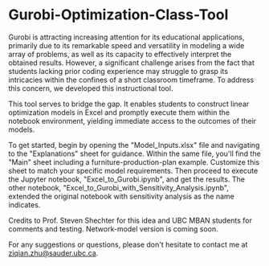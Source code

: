 # Gurobi-Optimization-Class-Tool

Gurobi is attracting increasing attention for its educational applications, primarily due to its remarkable speed and versatility in modeling a wide array of problems, as well as its capacity to effectively interpret the obtained results. However, a significant challenge arises from the fact that students lacking prior coding experience may struggle to grasp its intricacies within the confines of a short classroom timeframe. To address this concern, we developed this instructional tool.

This tool serves to bridge the gap. It enables students to construct linear optimization models in Excel and promptly execute them within the notebook environment, yielding immediate access to the outcomes of their models.

To get started, begin by opening the "Model_Inputs.xlsx" file and navigating to the "Explanations" sheet for guidance. Within the same file, you'll find the "Main" sheet including a furniture-production-plan example. Customize this sheet to match your specific model requirements. Then proceed to execute the Jupyter notebook, "Excel_to_Gurobi.ipynb", and get the results. The other notebook, "Excel_to_Gurobi_with_Sensitivity_Analysis.ipynb", extended the original notebook with sensitivity analysis as the name indicates. 

Credits to Prof. Steven Shechter for this idea and UBC MBAN students for comments and testing. Network-model version is coming soon. 

For any suggestions or questions, please don't hesitate to contact me at ziqian.zhu@sauder.ubc.ca.
